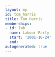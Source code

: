 ```yaml
---
layout: mp
id: tom_harris
title: Tom Harris
memberships:
- id: lab
  name: Labour Party
  start: '2001-10-24'
  end: 
autogenerated: true
---
```


